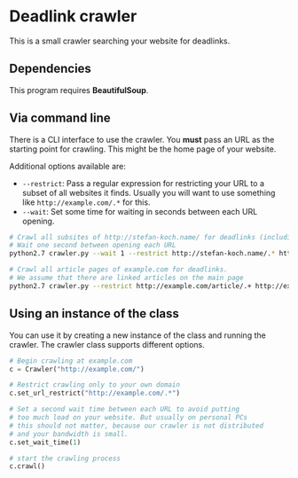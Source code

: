 Deadlink crawler
================

This is a small crawler searching your website for deadlinks.

Dependencies
------------

This program requires **BeautifulSoup**.

Via command line
----------------

There is a CLI interface to use the crawler. You **must** pass an URL as the starting point for crawling. This might be the home page of your website.

Additional options available are:

- `--restrict`: Pass a regular expression for restricting your URL to a subset of all websites it finds. Usually you will want to use something like `http://example.com/.*` for this.
- `--wait`: Set some time for waiting in seconds between each URL opening.

```bash
# Crawl all subsites of http://stefan-koch.name/ for deadlinks (including external deadlinks)
# Wait one second between opening each URL
python2.7 crawler.py --wait 1 --restrict http://stefan-koch.name/.* http://stefan-koch.name/

# Crawl all article pages of example.com for deadlinks.
# We assume that there are linked articles on the main page
python2.7 crawler.py --restrict http://example.com/article/.+ http://example.com/
```


Using an instance of the class
------------------------------

You can use it by creating a new instance of the class and running the crawler. The crawler class supports different options.

```python
# Begin crawling at example.com
c = Crawler("http://example.com/")

# Restrict crawling only to your own domain
c.set_url_restrict("http://example.com/.*")

# Set a second wait time between each URL to avoid putting
# too much load on your website. But usually on personal PCs
# this should not matter, because our crawler is not distributed
# and your bandwidth is small.
c.set_wait_time(1)

# start the crawling process
c.crawl()
```
